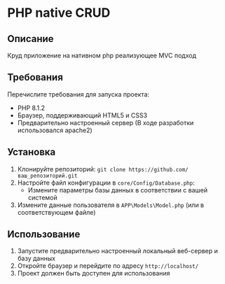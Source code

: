 # PHP native CRUD

## Описание

Круд приложение на нативном php реализующее MVC подход

## Требования

Перечислите требования для запуска проекта:

- PHP 8.1.2
- Браузер, поддерживающий HTML5 и CSS3
- Предварительно настроенный сервер (В ходе разработки использовался apache2)

## Установка

1. Клонируйте репозиторий: `git clone https://github.com/ваш_репозиторий.git`
2. Настройте файл конфигурации в `core/Config/Database.php`:
    - Измените параметры базы данных в соответствии с вашей системой
3. Измените данные пользователя в `APP\Models\Model.php` (или в соответствующем файле)

## Использование

1. Запустите предварительно настроенный локальный веб-сервер и базу данных
2. Откройте браузер и перейдите по адресу `http://localhost/`
3. Проект должен быть доступен для использования


